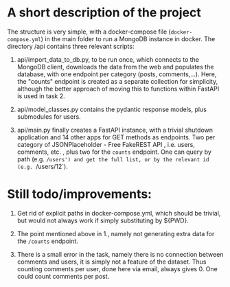 # A short description of the project

The structure is very simple, with a docker-compose file (`docker-compose.yml`) in the main folder to run a MongoDB instance in docker. The directory /api contains three relevant scripts:

1. api/import_data_to_db.py, to be run once, which connects to the MongoDB client, downloads the data from the web and populates the database, with one endpoint per category (posts, comments,...). Here, the "counts" endpoint is created as a separate collection for simplicity, although the better approach of moving this to functions within FastAPI is used in task 2.

2. api/model_classes.py contains the pydantic response models, plus submodules for users.

3. api/main.py finally creates a FastAPI instance, with a trivial shutdown application and 14 other apps for GET methods as endpoints. Two per category of JSONPlaceholder - Free FakeREST API , i.e. users, comments, etc. , plus two for the `counts` endpoint. One can query by path (e.g. `/users') and get the full list, or by the relevant id (e.g. `/users/12`).

# Still todo/improvements:

1. Get rid of explicit paths in docker-compose.yml, which should be trivial, but would not always work if simply substituting by ${PWD}.

2. The point mentioned above in 1., namely not generating extra data for the `/counts` endpoint.

3. There is a small error in the task, namely there is no connection between comments and users, it is simply not a feature of the dataset. Thus counting comments per user, done here via email, always gives 0. One could count comments per post.